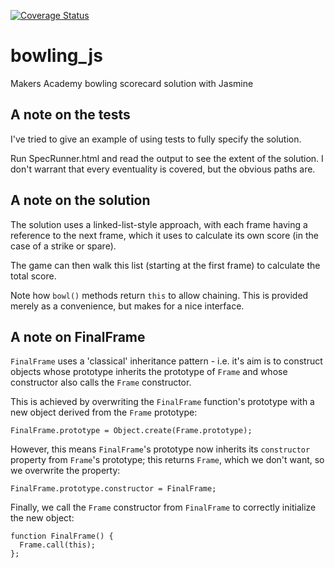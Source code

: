 [![Coverage Status](https://coveralls.io/repos/silvabox/bowling_js/badge.svg)](https://coveralls.io/r/silvabox/bowling_js)

# bowling_js
Makers Academy bowling scorecard solution with Jasmine

## A note on the tests
I've tried to give an example of using tests to fully specify the solution.

Run SpecRunner.html and read the output to see the extent of the solution.  I don't warrant that every eventuality is covered, but the obvious paths are.

## A note on the solution
The solution uses a linked-list-style approach, with each frame having a reference to the next frame, which it uses to calculate its own score (in the case of a strike or spare).

The game can then walk this list (starting at the first frame) to calculate the total score.

Note how `bowl()` methods return `this` to allow chaining.  This is provided merely as a convenience, but makes for a nice interface.

## A note on FinalFrame
`FinalFrame` uses a 'classical' inheritance pattern - i.e. it's aim is to construct objects whose prototype inherits the prototype of `Frame` and whose constructor also calls the `Frame` constructor.

This is achieved by overwriting the `FinalFrame` function's prototype with a new object derived from the `Frame` prototype:
```
FinalFrame.prototype = Object.create(Frame.prototype);
```
However, this means `FinalFrame`'s prototype now inherits its `constructor` property from `Frame`'s prototype; this returns `Frame`, which we don't want, so we overwrite the property:
```
FinalFrame.prototype.constructor = FinalFrame;
```

Finally, we call the `Frame` constructor from `FinalFrame` to correctly initialize the new object:
```
function FinalFrame() {
  Frame.call(this);
};
```
